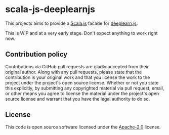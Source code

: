 # scala-js-deeplearnjs #

This projects aims to provide a [Scala.js](http://www.scala-js.org/) facade for [deeplearn.js](https://deeplearnjs.org).

This is WIP and at a very early stage. Don't expect anything to work right now. 

## Contribution policy ##

Contributions via GitHub pull requests are gladly accepted from their original author. Along with
any pull requests, please state that the contribution is your original work and that you license
the work to the project under the project's open source license. Whether or not you state this
explicitly, by submitting any copyrighted material via pull request, email, or other means you
agree to license the material under the project's open source license and warrant that you have the
legal authority to do so.

## License ##

This code is open source software licensed under the
[Apache-2.0](http://www.apache.org/licenses/LICENSE-2.0) license.

